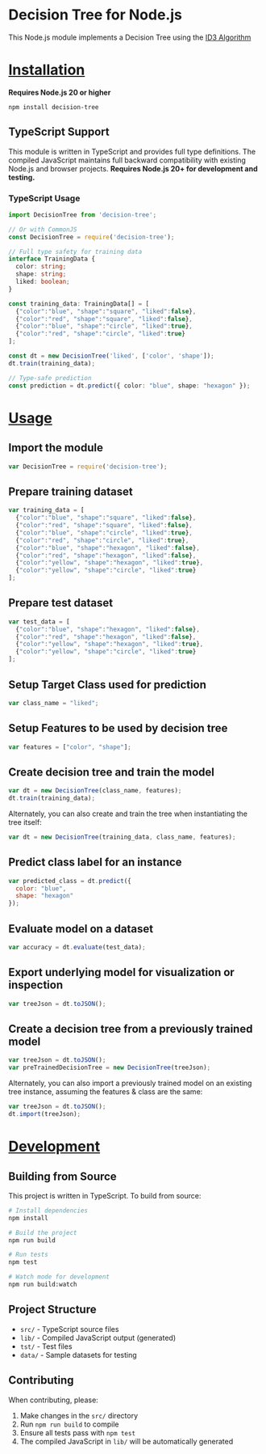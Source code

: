 Decision Tree for Node.js
========================

This Node.js module implements a Decision Tree using the [ID3 Algorithm](http://en.wikipedia.org/wiki/ID3_algorithm)

# [Installation](id:installation)

**Requires Node.js 20 or higher**

    npm install decision-tree

## TypeScript Support

This module is written in TypeScript and provides full type definitions. The compiled JavaScript maintains full backward compatibility with existing Node.js and browser projects. **Requires Node.js 20+ for development and testing.**

### TypeScript Usage

```typescript
import DecisionTree from 'decision-tree';

// Or with CommonJS
const DecisionTree = require('decision-tree');

// Full type safety for training data
interface TrainingData {
  color: string;
  shape: string;
  liked: boolean;
}

const training_data: TrainingData[] = [
  {"color":"blue", "shape":"square", "liked":false},
  {"color":"red", "shape":"square", "liked":false},
  {"color":"blue", "shape":"circle", "liked":true},
  {"color":"red", "shape":"circle", "liked":true}
];

const dt = new DecisionTree('liked', ['color', 'shape']);
dt.train(training_data);

// Type-safe prediction
const prediction = dt.predict({ color: "blue", shape: "hexagon" });
```

# [Usage](id:usage)

## Import the module

```js
var DecisionTree = require('decision-tree');
```

## Prepare training dataset

```js
var training_data = [
  {"color":"blue", "shape":"square", "liked":false},
  {"color":"red", "shape":"square", "liked":false},
  {"color":"blue", "shape":"circle", "liked":true},
  {"color":"red", "shape":"circle", "liked":true},
  {"color":"blue", "shape":"hexagon", "liked":false},
  {"color":"red", "shape":"hexagon", "liked":false},
  {"color":"yellow", "shape":"hexagon", "liked":true},
  {"color":"yellow", "shape":"circle", "liked":true}
];
```

## Prepare test dataset

```js
var test_data = [
  {"color":"blue", "shape":"hexagon", "liked":false},
  {"color":"red", "shape":"hexagon", "liked":false},
  {"color":"yellow", "shape":"hexagon", "liked":true},
  {"color":"yellow", "shape":"circle", "liked":true}
];
```

## Setup Target Class used for prediction

```js
var class_name = "liked";
```

## Setup Features to be used by decision tree

```js
var features = ["color", "shape"];
```

## Create decision tree and train the model

```js
var dt = new DecisionTree(class_name, features);
dt.train(training_data);
```

Alternately, you can also create and train the tree when instantiating the tree itself:

```js
var dt = new DecisionTree(training_data, class_name, features);
```

## Predict class label for an instance

```js
var predicted_class = dt.predict({
  color: "blue",
  shape: "hexagon"
});
```

## Evaluate model on a dataset

```js
var accuracy = dt.evaluate(test_data);
```

## Export underlying model for visualization or inspection

```js
var treeJson = dt.toJSON();
```

## Create a decision tree from a previously trained model

```js
var treeJson = dt.toJSON();
var preTrainedDecisionTree = new DecisionTree(treeJson);
```

Alternately, you can also import a previously trained model on an existing tree instance, assuming the features & class are the same:

```js
var treeJson = dt.toJSON();
dt.import(treeJson);
```

# [Development](id:development)

## Building from Source

This project is written in TypeScript. To build from source:

```bash
# Install dependencies
npm install

# Build the project
npm run build

# Run tests
npm test

# Watch mode for development
npm run build:watch
```

## Project Structure

- `src/` - TypeScript source files
- `lib/` - Compiled JavaScript output (generated)
- `tst/` - Test files
- `data/` - Sample datasets for testing

## Contributing

When contributing, please:
1. Make changes in the `src/` directory
2. Run `npm run build` to compile
3. Ensure all tests pass with `npm test`
4. The compiled JavaScript in `lib/` will be automatically generated
